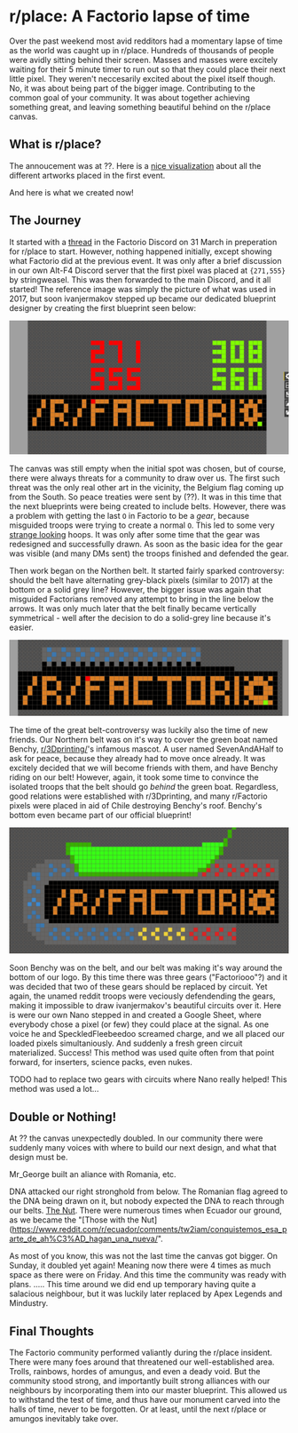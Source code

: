 # r/place: A Factorio lapse of time

Over the past weekend most avid redditors had a momentary lapse of time as the world was caught up in r/place. Hundreds of thousands of people were avidly sitting behind their screen. Masses and masses were excitely waiting for their 5 minute timer to run out so that they could place their next little pixel. They weren't neccesarily excited about the pixel itself though. No, it was about being part of the bigger image. Contributing to the common goal of your community. It was about together achieving something great, and leaving something beautiful behind on the r/place canvas.

## What is r/place?

The annoucement was at ??.  Here is a [nice visualization](https://draemm.li/various/place-atlas/) about all the different artworks placed in the first event.

And here is what we created now!

## The Journey

It started with a [thread](https://discord.com/channels/139677590393716737/959132842787487814) in the Factorio Discord on 31 March in preperation for r/place to start. However, nothing happened initially, except showing what Factorio did at the previous event. It was only after a brief discussion in our own Alt-F4 Discord server that the first pixel was placed at `{271,555}` by stringweasel. This was then forwarded to the main Discord, and it all started! The reference image was simply the picture of what was used in 2017, but soon ivanjermakov stepped up became our dedicated blueprint designer by creating the first blueprint seen below:

![The first created blueprint by ivanjermakov for r/place 2022!](media/first-blueprint.png)

The canvas was still empty when the initial spot was chosen, but of course, there were always threats for a community to draw over us. The first such threat was the only real other art in the vicinity, the Belgium flag coming up from the South. So peace treaties were sent by (??). It was in this time that the next blueprints were being created to include belts. However, there was a problem with getting the last `O` in Factorio to be a _gear_, because misguided troops were trying to create a normal `O`. This led to some very [strange looking](https://media.discordapp.net/attachments/959132842787487814/959481710414815232/unknown.png) hoops. It was only after some time that the gear was redesigned and successfully drawn. As soon as the basic idea for the gear was visible (and many DMs sent) the troops finished and defended the gear.

Then work began on the Northen belt. It started fairly sparked controversy: should the belt have alternating grey-black pixels (similar to 2017) at the bottom or a solid grey line? However, the bigger issue was again that misguided Factorians removed any attempt to bring in the line below the arrows. It was only much later that the belt finally became vertically symmetrical - well after the decision to do a solid-grey line because it's easier.

![Incorporation of the belt with the logo.](media/first-blueprint-with-belt.png)

The time of the great belt-controversy was luckily also the time of new friends. Our Northern belt was on it's way to cover the green boat named Benchy, [r/3Dprinting/](r/3Dprinting/)'s infamous mascot. A user named SevenAndAHalf to ask for peace, because they already had to move once already. It was excitely decided that we will become friends with them, and have Benchy riding on our belt! However, again, it took some time to convince the isolated troops that the belt should go _behind_ the green boat. Regardless, good relations were established with r/3Dprinting, and many r/Factorio pixels were placed in aid of Chile destroying Benchy's roof. Benchy's bottom even became part of our official blueprint!

![Good relations with r/3Dprinting by adopting Benchy into our blueprint](media/first-blueprint-with-benchy.png)

Soon Benchy was on the belt, and our belt was making it's way around the bottom of our logo. By this time there was three gears ("Factoriooo"?) and it was decided that two of these gears should be replaced by circuit. Yet again, the unamed reddit troops were veciously defendending the gears, making it impossible to draw ivanjermakov's beautiful circuits over it. Here is were our own Nano stepped in and created a Google Sheet, where everybody chose a pixel (or few) they could place at the signal. As one voice he and SpeckledFleebeedoo screamed charge, and we all placed our loaded pixels simultaniously. And suddenly a fresh green circuit materialized. Success! This method was used quite often from that point forward, for inserters, science packs, even nukes.

TODO had to replace two gears with circuits where Nano really helped! This method was used a lot...

## Double or Nothing!

At ?? the canvas unexpectedly doubled. In our community there were suddenly many voices with where to build our next design, and what that design must be.

Mr_George built an aliance with Romania, etc.

DNA attacked our right stronghold from below. The Romanian flag agreed to the DNA being drawn on it, but nobody expected the DNA to reach through our belts. [The Nut](). There were numerous times when Ecuador our ground, as we became the "[Those with the Nut](https://www.reddit.com/r/ecuador/comments/tw2iam/conquistemos_esa_parte_de_ah%C3%AD_hagan_una_nueva/".

As most of you know, this was not the last time the canvas got bigger. On Sunday, it doubled yet again! Meaning now there were 4 times as much space as there were on Friday. And this time the community was ready with plans. ..... This time around we did end up temporary having quite a salacious neighbour, but it was luckily later replaced by Apex Legends and Mindustry.


## Final Thoughts

The Factorio community performed valiantly during the r/place insident. There were many foes around that threatened our well-established area. Trolls, rainbows, hordes of amungus, and even a deady void. But the community stood strong, and importantly built strong alliances with our neighbours by incorporating them into our master blueprint. This allowed us to withstand the test of time, and thus have our monument carved into the halls of time, never to be forgotten. Or at least, until the next r/place or amungos inevitably take over.
